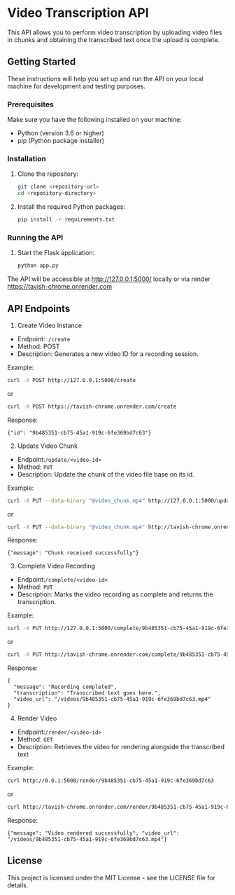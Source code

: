 # Video Transcription API

This API allows you to perform video transcription by uploading video files in chunks and obtaining the transcribed text once the upload is complete.

## Getting Started

These instructions will help you set up and run the API on your local machine for development and testing purposes.

### Prerequisites

Make sure you have the following installed on your machine:

- Python (version 3.6 or higher)
- pip (Python package installer)

### Installation

1. Clone the repository:

   ```bash
   git clone <repository-url>
   cd <repository-directory>
   ```
2. Install the required Python packages:
   ```bash
   pip install -r requirements.txt
   ```
### Running the API
1. Start the Flask application:
   ```bash
   python app.py
   ```
The API will be accessible at http://127.0.0.1:5000/ locally
or via render
https://tavish-chrome.onrender.com


## API Endpoints
1. Create Video Instance
- Endpoint:` /create`
- Method: POST
- Description: Generates a new video ID for a recording session.

Example:
```bash
curl -X POST http://127.0.0.1:5000/create
```
or 
```bash
curl -X POST https://tavish-chrome.onrender.com/create
```

Response:
```
{"id": "9b485351-cb75-45a1-919c-6fe369bd7c63"}
```

2. Update Video Chunk
- Endpoint:`/update/<video-id>`
- Method: `PUT`
- Description: Update the chunk of the video file base on its id.

Example:
```bash
curl -X PUT --data-binary "@video_chunk.mp4" http://127.0.0.1:5000/update/9b485351-cb75-45a1-919c-6fe369bd7c63 -H "Content-Type: multipart/form-data"
```
or 
```bash
curl -X PUT --data-binary "@video_chunk.mp4" http://tavish-chrome.onrender.com/update/9b485351-cb75-45a1-919c-6fe369bd7c63 -H "Content-Type: multipart/form-data"
```

Response:
```
{"message": "Chunk received successfully"}
```


3. Complete Video Recording
- Endpoint:`/complete/<video-id>`
- Method: `PUT`
- Description: Marks the video recording as complete and returns the transcription.


Example:
```bash
curl -X PUT http://127.0.0.1:5000/complete/9b485351-cb75-45a1-919c-6fe369bd7c63
```
or
```bash
curl -X PUT http://tavish-chrome.onrender.com/complete/9b485351-cb75-45a1-919c-6fe369bd7c63
```

Response:
```
{
  "message": "Recording completed",
  "transcription": "Transcribed text goes here.",
  "video_url": "/videos/9b485351-cb75-45a1-919c-6fe369bd7c63.mp4"
}

```

4. Render Video
- Endpoint:`/render/<video-id>`
- Method: `GET`
- Description: Retrieves the video for rendering alongside the transcribed text


Example:
```bash
curl http://0.0.1:5000/render/9b485351-cb75-45a1-919c-6fe369bd7c63
```
or
```bash
curl http://tavish-chrome.onrender.com/render/9b485351-cb75-45a1-919c-6fe369bd7c63
```

Response:
```
{"message": "Video rendered successfully", "video_url": "/videos/9b485351-cb75-45a1-919c-6fe369bd7c63.mp4"}

```
## License
This project is licensed under the MIT License - see the LICENSE file for details.
